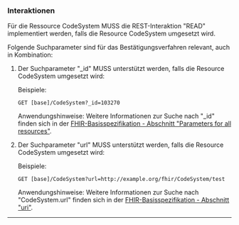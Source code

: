 ### Interaktionen

Für die Ressource CodeSystem MUSS die REST-Interaktion "READ" implementiert werden, falls die Resource CodeSystem umgesetzt wird.

Folgende Suchparameter sind für das Bestätigungsverfahren relevant, auch in Kombination:

1. Der Suchparameter "_id" MUSS unterstützt werden, falls die Resource CodeSystem umgesetzt wird:

    Beispiele:

    ```GET [base]/CodeSystem?_id=103270```

    Anwendungshinweise: Weitere Informationen zur Suche nach "_id" finden sich in der [FHIR-Basisspezifikation - Abschnitt "Parameters for all resources"](https://hl7.org/fhir/R4/search.html#all).

1. Der Suchparameter "url" MUSS unterstützt werden, falls die Resource CodeSystem umgesetzt wird:

    Beispiele:

    ```GET [base]/CodeSystem?url=http://example.org/fhir/CodeSystem/test```

    Anwendungshinweise: Weitere Informationen zur Suche nach "CodeSystem.url" finden sich in der [FHIR-Basisspezifikation - Abschnitt "uri"](https://www.hl7.org/fhir/R4/search.html#uri).

---